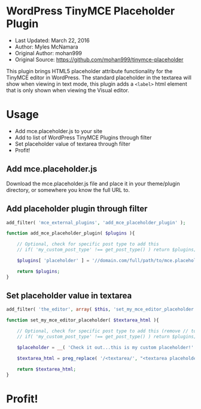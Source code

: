 WordPress TinyMCE Placeholder Plugin
====================================

 - Last Updated: March 22, 2016
 - Author: Myles McNamara
 - Original Author: mohan999
 - Original Source: https://github.com/mohan999/tinymce-placeholder

This plugin brings HTML5 placeholder attribute functionality for the TinyMCE editor in WordPress.  The standard placeholder in the textarea will show when viewing in text mode, this plugin adds a `<label>` html element that is only shown when viewing the Visual editor.

# Usage

 - Add mce.placeholder.js to your site
 - Add to list of WordPress TinyMCE Plugins through filter
 - Set placeholder value of textarea through filter
 - Profit!

## Add mce.placeholder.js
Download the mce.placeholder.js file and place it in your theme/plugin directory, or somewhere you know the full URL to.

## Add placeholder plugin through filter


```php
add_filter( 'mce_external_plugins', 'add_mce_placeholder_plugin' );

function add_mce_placeholder_plugin( $plugins ){

	// Optional, check for specific post type to add this
	// if( 'my_custom_post_type' !== get_post_type() ) return $plugins;

	$plugins[ 'placeholder' ] = '//domain.com/full/path/to/mce.placeholder.js';

	return $plugins;
}
```

## Set placeholder value in textarea


```php
add_filter( 'the_editor', array( $this, 'set_my_mce_editor_placeholder' ) );

function set_my_mce_editor_placeholder( $textarea_html ){

	// Optional, check for specific post type to add this (remove // to uncomment and use)
	// if( 'my_custom_post_type' !== get_post_type() ) return $plugins;

	$placeholder = __( 'Check it out...this is my custom placeholder!' );

	$textarea_html = preg_replace( '/<textarea/', "<textarea placeholder=\"{$placeholder}\"", $textarea_html );

	return $textarea_html;
}
```

# Profit!

